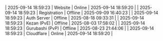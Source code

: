 | 2025-09-14 18:59:23 | Website | Online | 2025-09-14 18:59:20 |
| 2025-09-14 18:59:23 | Registration | Offline | 2025-09-09 16:40:23 |
| 2025-09-14 18:59:23 | Auth Server | Offline | 2025-08-18 09:33:31 |
| 2025-09-14 18:59:23 | Kezan (PvE) | Offline | 2025-08-03 17:58:02 |
| 2025-09-14 18:59:23 | Gurubashi (PvP) | Offline | 2025-08-23 21:44:06 |
| 2025-09-14 18:59:23 | Cloudflare | Online | 2025-09-14 18:59:20 |
